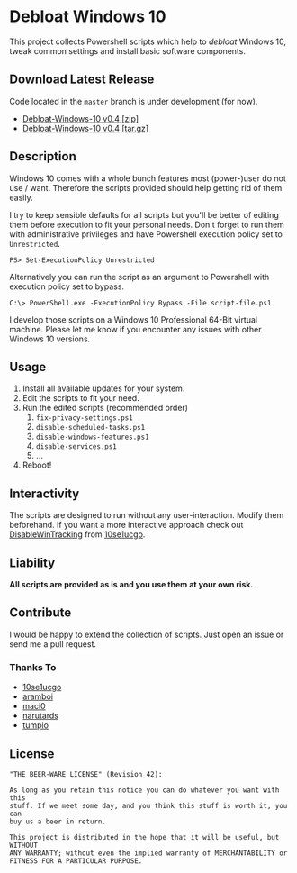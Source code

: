 # Debloat Windows 10

This project collects Powershell scripts which help to *debloat* Windows 10,
tweak common settings and install basic software components.

## Download Latest Release

Code located in the `master` branch is under development (for now).

- [Debloat-Windows-10 v0.4 [zip]](https://github.com/W4RH4WK/Debloat-Windows-10/archive/v0.4.zip)
- [Debloat-Windows-10 v0.4 [tar.gz]](https://github.com/W4RH4WK/Debloat-Windows-10/archive/v0.4.tar.gz)

## Description

Windows 10 comes with a whole bunch features most (power-)user do not use /
want. Therefore the scripts provided should help getting rid of them easily.

I try to keep sensible defaults for all scripts but you'll be better of editing
them before execution to fit your personal needs. Don't forget to run them with
administrative privileges and have Powershell execution policy set to
`Unrestricted`.

    PS> Set-ExecutionPolicy Unrestricted

Alternatively you can run the script as an argument to Powershell with
execution policy set to bypass.

    C:\> PowerShell.exe -ExecutionPolicy Bypass -File script-file.ps1

I develop those scripts on a Windows 10 Professional 64-Bit virtual machine.
Please let me know if you encounter any issues with other Windows 10 versions.

## Usage

1. Install all available updates for your system.
2. Edit the scripts to fit your need.
3. Run the edited scripts (recommended order)
    1. `fix-privacy-settings.ps1`
    2. `disable-scheduled-tasks.ps1`
    3. `disable-windows-features.ps1`
    4. `disable-services.ps1`
    5. ...
4. Reboot!

## Interactivity

The scripts are designed to run without any user-interaction. Modify them
beforehand. If you want a more interactive approach check out
[DisableWinTracking](https://github.com/10se1ucgo/DisableWinTracking) from
[10se1ucgo](https://github.com/10se1ucgo).

## Liability

**All scripts are provided as is and you use them at your own risk.**

## Contribute

I would be happy to extend the collection of scripts. Just open an issue or
send me a pull request.

### Thanks To

- [10se1ucgo](https://github.com/10se1ucgo)
- [aramboi](https://github.com/aramboi)
- [maci0](https://github.com/maci0)
- [narutards](https://github.com/narutards)
- [tumpio](https://github.com/tumpio)

## License

    "THE BEER-WARE LICENSE" (Revision 42):

    As long as you retain this notice you can do whatever you want with this
    stuff. If we meet some day, and you think this stuff is worth it, you can
    buy us a beer in return.

    This project is distributed in the hope that it will be useful, but WITHOUT
    ANY WARRANTY; without even the implied warranty of MERCHANTABILITY or
    FITNESS FOR A PARTICULAR PURPOSE.
